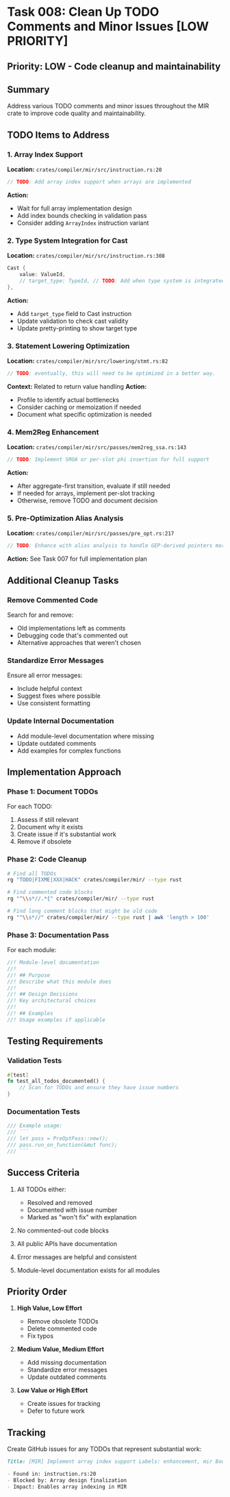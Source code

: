 # Task 008: Clean Up TODO Comments and Minor Issues [LOW PRIORITY]

## Priority: LOW - Code cleanup and maintainability

## Summary

Address various TODO comments and minor issues throughout the MIR crate to
improve code quality and maintainability.

## TODO Items to Address

### 1. Array Index Support

**Location:** `crates/compiler/mir/src/instruction.rs:20`

```rust
// TODO: Add array index support when arrays are implemented
```

**Action:**

- Wait for full array implementation design
- Add index bounds checking in validation pass
- Consider adding `ArrayIndex` instruction variant

### 2. Type System Integration for Cast

**Location:** `crates/compiler/mir/src/instruction.rs:308`

```rust
Cast {
    value: ValueId,
    // target_type: TypeId, // TODO: Add when type system is integrated
},
```

**Action:**

- Add `target_type` field to Cast instruction
- Update validation to check cast validity
- Update pretty-printing to show target type

### 3. Statement Lowering Optimization

**Location:** `crates/compiler/mir/src/lowering/stmt.rs:82`

```rust
// TODO: eventually, this will need to be optimized in a better way.
```

**Context:** Related to return value handling **Action:**

- Profile to identify actual bottlenecks
- Consider caching or memoization if needed
- Document what specific optimization is needed

### 4. Mem2Reg Enhancement

**Location:** `crates/compiler/mir/src/passes/mem2reg_ssa.rs:143`

```rust
// TODO: Implement SROA or per-slot phi insertion for full support
```

**Action:**

- After aggregate-first transition, evaluate if still needed
- If needed for arrays, implement per-slot tracking
- Otherwise, remove TODO and document decision

### 5. Pre-Optimization Alias Analysis

**Location:** `crates/compiler/mir/src/passes/pre_opt.rs:217`

```rust
// TODO: Enhance with alias analysis to handle GEP-derived pointers more aggressively
```

**Action:** See Task 007 for full implementation plan

## Additional Cleanup Tasks

### Remove Commented Code

Search for and remove:

- Old implementations left as comments
- Debugging code that's commented out
- Alternative approaches that weren't chosen

### Standardize Error Messages

Ensure all error messages:

- Include helpful context
- Suggest fixes where possible
- Use consistent formatting

### Update Internal Documentation

- Add module-level documentation where missing
- Update outdated comments
- Add examples for complex functions

## Implementation Approach

### Phase 1: Document TODOs

For each TODO:

1. Assess if still relevant
2. Document why it exists
3. Create issue if it's substantial work
4. Remove if obsolete

### Phase 2: Code Cleanup

```bash
# Find all TODOs
rg "TODO|FIXME|XXX|HACK" crates/compiler/mir/ --type rust

# Find commented code blocks
rg "^\\s*//.*{" crates/compiler/mir/ --type rust

# Find long comment blocks that might be old code
rg "^\\s*//" crates/compiler/mir/ --type rust | awk 'length > 100'
```

### Phase 3: Documentation Pass

For each module:

```rust
//! Module-level documentation
//!
//! ## Purpose
//! Describe what this module does
//!
//! ## Design Decisions
//! Key architectural choices
//!
//! ## Examples
//! Usage examples if applicable
```

## Testing Requirements

### Validation Tests

```rust
#[test]
fn test_all_todos_documented() {
    // Scan for TODOs and ensure they have issue numbers
}
```

### Documentation Tests

````rust
/// Example usage:
/// ```
/// let pass = PreOptPass::new();
/// pass.run_on_function(&mut func);
/// ```
````

## Success Criteria

1. All TODOs either:
   - Resolved and removed
   - Documented with issue number
   - Marked as "won't fix" with explanation

2. No commented-out code blocks

3. All public APIs have documentation

4. Error messages are helpful and consistent

5. Module-level documentation exists for all modules

## Priority Order

1. **High Value, Low Effort**
   - Remove obsolete TODOs
   - Delete commented code
   - Fix typos

2. **Medium Value, Medium Effort**
   - Add missing documentation
   - Standardize error messages
   - Update outdated comments

3. **Low Value or High Effort**
   - Create issues for tracking
   - Defer to future work

## Tracking

Create GitHub issues for any TODOs that represent substantial work:

```markdown
Title: [MIR] Implement array index support Labels: enhancement, mir Body:

- Found in: instruction.rs:20
- Blocked by: Array design finalization
- Impact: Enables array indexing in MIR
```
